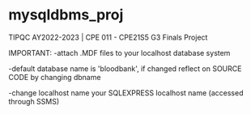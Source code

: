 # mysqldbms_proj
TIPQC AY2022-2023 | CPE 011 - CPE21S5 G3 Finals Project

IMPORTANT:
-attach .MDF files to your localhost database system

-default database name is 'bloodbank', if changed reflect on SOURCE CODE by changing dbname

-change localhost name your SQLEXPRESS localhost name (accessed through SSMS)
